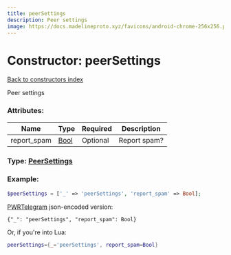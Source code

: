 ```yaml
---
title: peerSettings
description: Peer settings
image: https://docs.madelineproto.xyz/favicons/android-chrome-256x256.png
---
```

# Constructor: peerSettings  
[Back to constructors index](index.md)



Peer settings

### Attributes:

| Name     |    Type       | Required | Description |
|----------|---------------|----------|-------------|
|report\_spam|[Bool](../types/Bool.md) | Optional|Report spam?|



### Type: [PeerSettings](../types/PeerSettings.md)


### Example:

```php
$peerSettings = ['_' => 'peerSettings', 'report_spam' => Bool];
```  

[PWRTelegram](https://pwrtelegram.xyz) json-encoded version:

```
{"_": "peerSettings", "report_spam": Bool}
```


Or, if you're into Lua:

```lua
peerSettings={_='peerSettings', report_spam=Bool}

```


